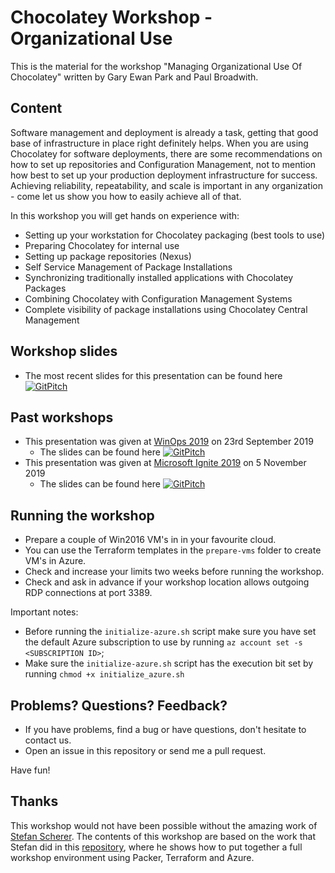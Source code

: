 # Chocolatey Workshop - Organizational Use

This is the material for the workshop "Managing Organizational Use Of Chocolatey"
written by Gary Ewan Park and Paul Broadwith.

## Content

Software management and deployment is already a task, getting that good base of
infrastructure in place right definitely helps. When you are using Chocolatey
for software deployments, there are some recommendations on how to set up
repositories and Configuration Management, not to mention how best to set up
your production deployment infrastructure for success. Achieving reliability,
repeatability, and scale is important in any organization - come let us show you
how to easily achieve all of that.

In this workshop you will get hands on experience with:

* Setting up your workstation for Chocolatey packaging (best tools to use)
* Preparing Chocolatey for internal use
* Setting up package repositories (Nexus)
* Self Service Management of Package Installations
* Synchronizing traditionally installed applications with Chocolatey Packages
* Combining Chocolatey with Configuration Management Systems
* Complete visibility of package installations using Chocolatey Central Management

## Workshop slides

* The most recent slides for this presentation can be found here [![GitPitch](https://gitpitch.com/assets/badge.svg)](https://gitpitch.com/chocolatey/chocolatey-workshop-organizational-use/master)

## Past workshops

* This presentation was given at [WinOps 2019](https://www.winops.org/london-2019/) on 23rd September 2019
  * The slides can be found here [![GitPitch](https://gitpitch.com/assets/badge.svg)](https://gitpitch.com/chocolatey/chocolatey-workshop-organizational-use/winops2019)
* This presentation was given at [Microsoft Ignite 2019](https://info.puppet.com/Puppet-Chocolatey-Workshop-5Nov2019-Register.html) on 5 November 2019
  * The slides can be found here [![GitPitch](https://gitpitch.com/assets/badge.svg)](https://gitpitch.com/chocolatey/chocolatey-workshop-organizational-use/msignite2019/)

## Running the workshop

* Prepare a couple of Win2016 VM's in in your favourite cloud.
* You can use the Terraform templates in the `prepare-vms` folder to create VM's
in Azure.
* Check and increase your limits two weeks before running the workshop.
* Check and ask in advance if your workshop location allows outgoing RDP
connections at port 3389.

Important notes:

* Before running the `initialize-azure.sh` script make sure you have set the default Azure subscription to use by running `az account set -s <SUBSCRIPTION ID>`;
* Make sure the `initialize-azure.sh` script has the execution bit set by running `chmod +x initialize_azure.sh`

## Problems? Questions? Feedback?

* If you have problems, find a bug or have questions, don't hesitate to contact us.
* Open an issue in this repository or send me a pull request.

Have fun!

## Thanks

This workshop would not have been possible without the amazing work of [Stefan Scherer](https://github.com/StefanScherer).  The contents of this workshop are based on the work that Stefan did in this [repository](https://github.com/StefanScherer/windows-docker-workshop), where he shows how to put together a full workshop environment using Packer, Terraform and Azure.
